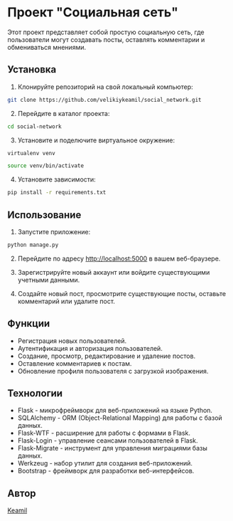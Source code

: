 # Проект "Социальная сеть"

Этот проект представляет собой простую социальную сеть, где пользователи могут создавать посты, оставлять комментарии и обмениваться мнениями.

## Установка

1. Клонируйте репозиторий на свой локальный компьютер:

```bash
git clone https://github.com/velikiykeamil/social_network.git
```

2. Перейдите в каталог проекта:

```bash
cd social-network
```

3. Установите и поделючите виртуальное окружение:

```bash
virtualenv venv

source venv/bin/activate
```

4. Установите зависимости:

```bash
pip install -r requirements.txt
```

## Использование

1. Запустите приложение:

```bash
python manage.py
```

2. Перейдите по адресу [http://localhost:5000](http://localhost:5000) в вашем веб-браузере.

3. Зарегистрируйте новый аккаунт или войдите существующими учетными данными.

4. Создайте новый пост, просмотрите существующие посты, оставьте комментарий или удалите пост.

## Функции

- Регистрация новых пользователей.
- Аутентификация и авторизация пользователей.
- Создание, просмотр, редактирование и удаление постов.
- Оставление комментариев к постам.
- Обновление профиля пользователя с загрузкой изображения.

## Технологии

- Flask - микрофреймворк для веб-приложений на языке Python.
- SQLAlchemy - ORM (Object-Relational Mapping) для работы с базой данных.
- Flask-WTF - расширение для работы с формами в Flask.
- Flask-Login - управление сеансами пользователей в Flask.
- Flask-Migrate - инструмент для управления миграциями базы данных.
- Werkzeug - набор утилит для создания веб-приложений.
- Bootstrap - фреймворк для разработки веб-интерфейсов.

## Автор

[Keamil](https://github.com/Raphailinc)
